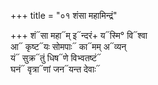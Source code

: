 +++
title = "०१ शंसा महामिन्द्रं"

+++
शं᳓सा महा᳓म् इ᳓न्दरं+ य᳓स्मि° वि᳓श्वा  
आ᳓ कृष्ट᳓यः सोमपाः᳓ का᳓मम् अ᳓व्यन्  
यं᳓ सुक्र᳓तुं धिष᳓णे विभ्वतष्टं᳓  
घनं᳓ वृत्रा᳓णां जन᳓यन्त देवाः᳓